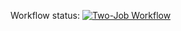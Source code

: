 Workflow status:
[![Two-Job Workflow](https://github.com/jayanthrb/testactions/actions/workflows/artifact_pass.yaml/badge.svg)](https://github.com/jayanthrb/testactions/actions/workflows/artifact_pass.yaml)
